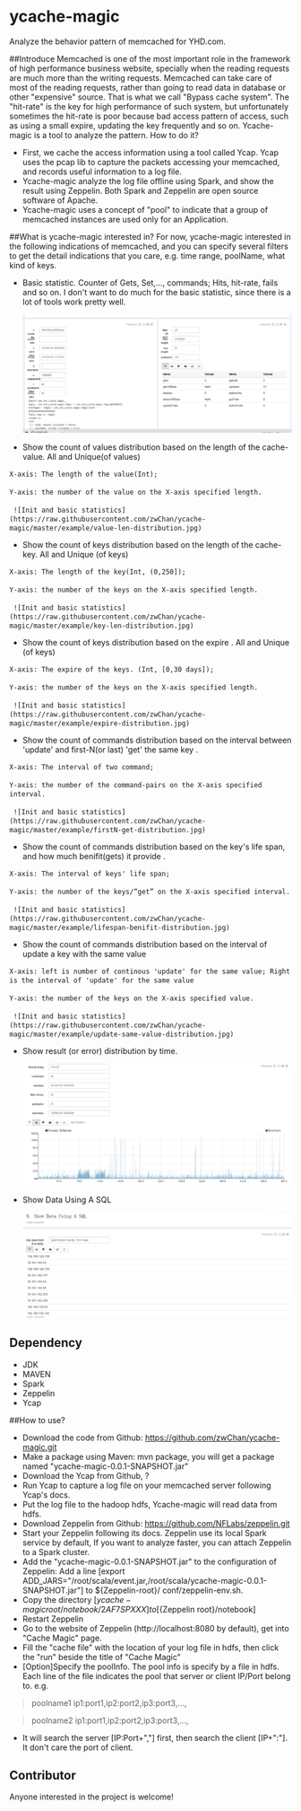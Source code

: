 # ycache-magic
Analyze the behavior pattern of memcached for YHD.com.

##Introduce
  Memcached is one of the most important role in the framework of high performance business website,
  specially when the reading requests are much more than the writing requests. Memcached can take care
  of most of the reading requests, rather than going to read data in database or other "expensive" source.
  That is what we call "Bypass cache system". The "hit-rate" is the key for high performance of such system,
  but unfortunately sometimes the hit-rate is poor because bad access pattern of access, such as using a
  small expire, updating the key frequently and so on.
  Ycache-magic is a tool to analyze the pattern. How to do it?
  - First, we cache the access information using a tool called Ycap. Ycap uses the pcap lib to capture the
  packets accessing your memcached, and records useful information to a log file.
  - Ycache-magic analyze the log file offline using Spark, and show the result using Zeppelin. Both Spark
  and Zeppelin are open source software of Apache.
  - Ycache-magic uses a concept of "pool" to indicate that a group of memcached instances are used only for
    an Application.

##What is ycache-magic interested in?
  For now, ycache-magic interested in the following indications of memcached, and you can specify several
  filters to get the detail indications that you care, e.g. time range, poolName, what kind of keys.

   - Basic statistic. Counter of Gets, Set,..., commands; Hits, hit-rate, fails and so on. I don't want to
     do much for the basic statistic, since there is a lot of tools work pretty well.

     ![Init and basic statistics](https://raw.githubusercontent.com/zwChan/ycache-magic/master/example/init-and-basic-statistic.jpg)
   - Show the count of values distribution based on the length of the cache-value. All and Unique(of values)

    X-axis: The length of the value(Int);

    Y-axis: the number of the value on the X-axis specified length.

     ![Init and basic statistics](https://raw.githubusercontent.com/zwChan/ycache-magic/master/example/value-len-distribution.jpg)
   - Show the count of keys distribution based on the length of the cache-key. All and Unique (of keys)

    X-axis: The length of the key(Int, (0,250]);

    Y-axis: the number of the keys on the X-axis specified length.

     ![Init and basic statistics](https://raw.githubusercontent.com/zwChan/ycache-magic/master/example/key-len-distribution.jpg)
   - Show the count of keys distribution based on the expire . All and Unique (of keys)

    X-axis: The expire of the keys. (Int, [0,30 days]);

    Y-axis: the number of the keys on the X-axis specified length.

     ![Init and basic statistics](https://raw.githubusercontent.com/zwChan/ycache-magic/master/example/expire-distribution.jpg)
   - Show the count of commands distribution based on the interval between 'update' and first-N(or last) 'get' the same key .

    X-axis: The interval of two command;

    Y-axis: the number of the command-pairs on the X-axis specified interval.

     ![Init and basic statistics](https://raw.githubusercontent.com/zwChan/ycache-magic/master/example/firstN-get-distribution.jpg)
   - Show the count of commands distribution based on the key's life span, and how much benifit(gets) it provide .

    X-axis: The interval of keys' life span;

    Y-axis: the number of the keys/“get” on the X-axis specified interval.

     ![Init and basic statistics](https://raw.githubusercontent.com/zwChan/ycache-magic/master/example/lifespan-benifit-distribution.jpg)
   - Show the count of commands distribution based on the interval of update a key with the same value

    X-axis: left is number of continous 'update' for the same value; Right is the interval of 'update' for the same value

    Y-axis: the number of the keys on the X-axis specified value.

     ![Init and basic statistics](https://raw.githubusercontent.com/zwChan/ycache-magic/master/example/update-same-value-distribution.jpg)
   - Show result (or error) distribution by time.

     ![Init and basic statistics](https://raw.githubusercontent.com/zwChan/ycache-magic/master/example/result-distribution.jpg)
   - Show Data Using A SQL

     ![Init and basic statistics](https://raw.githubusercontent.com/zwChan/ycache-magic/master/example/sql-data.jpg)

## Dependency
 - JDK
 - MAVEN
 - Spark
 - Zeppelin
 - Ycap

##How to use?
  - Download the code from Github: https://github.com/zwChan/ycache-magic.git
  - Make a package using Maven: mvn package, you will get a package named "ycache-magic-0.0.1-SNAPSHOT.jar"
  - Download the Ycap from Github, ?
  - Run Ycap to capture a log file on your memcached server following Ycap's docs.
  - Put the log file to the hadoop hdfs, Ycache-magic will read data from hdfs.
  - Download Zeppelin from Github: https://github.com/NFLabs/zeppelin.git
  - Start your Zeppelin following its docs. Zeppelin use its local Spark service by default, If you want to
    analyze faster, you can attach Zeppelin to a Spark cluster.
  - Add the "ycache-magic-0.0.1-SNAPSHOT.jar" to the configuration of Zeppelin: Add a line
   [export ADD_JARS="/root/scala/event.jar,/root/scala/ycache-magic-0.0.1-SNAPSHOT.jar"] to ${Zeppelin-root}/
   conf/zeppelin-env.sh.
  - Copy the directory [${ycache-magic root}/notebook/2AF7SPXXX] to [${Zeppelin root}/notebook]
  - Restart Zeppelin
  - Go to the website of Zeppelin (http://localhost:8080 by default), get into "Cache Magic" page.
  - Fill the "cache file" with the location of your log file in hdfs, then click the "run" beside the title
    of "Cache Magic"
  - [Option]Specify the poolInfo. The pool info is specify by a file in hdfs. Each line of the file indicates
    the pool that server or client IP/Port belong to. e.g.

  > poolname1 ip1:port1,ip2:port2,ip3:port3,…,

  > poolname2 ip1:port1,ip2:port2,ip3:port3,…,

  - It will search the server [IP:Port+","] first, then search the client [IP+":"]. It don't care the port of client.

## Contributor
  Anyone interested in the project is welcome!


